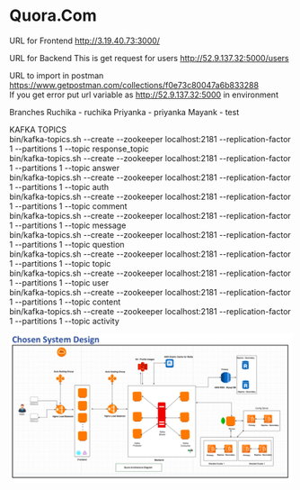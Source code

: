 # Quora.Com

URL for Frontend
http://3.19.40.73:3000/

URL for Backend
This is get request for users
http://52.9.137.32:5000/users

URL to import in postman
https://www.getpostman.com/collections/f0e73c80047a6b833288  
If you get error put url variable as http://52.9.137.32:5000 in environment

Branches
Ruchika - ruchika
Priyanka - priyanka
Mayank - test

KAFKA TOPICS  
bin/kafka-topics.sh --create --zookeeper localhost:2181 --replication-factor 1 --partitions 1 --topic response_topic  
bin/kafka-topics.sh --create --zookeeper localhost:2181 --replication-factor 1 --partitions 1 --topic answer  
bin/kafka-topics.sh --create --zookeeper localhost:2181 --replication-factor 1 --partitions 1 --topic auth  
bin/kafka-topics.sh --create --zookeeper localhost:2181 --replication-factor 1 --partitions 1 --topic comment  
bin/kafka-topics.sh --create --zookeeper localhost:2181 --replication-factor 1 --partitions 1 --topic message  
bin/kafka-topics.sh --create --zookeeper localhost:2181 --replication-factor 1 --partitions 1 --topic question  
bin/kafka-topics.sh --create --zookeeper localhost:2181 --replication-factor 1 --partitions 1 --topic topic  
bin/kafka-topics.sh --create --zookeeper localhost:2181 --replication-factor 1 --partitions 1 --topic user  
bin/kafka-topics.sh --create --zookeeper localhost:2181 --replication-factor 1 --partitions 1 --topic content  
bin/kafka-topics.sh --create --zookeeper localhost:2181 --replication-factor 1 --partitions 1 --topic activity  





<div align="center">
    <img src="QuoraArchitecture.png"></img> 
</div
